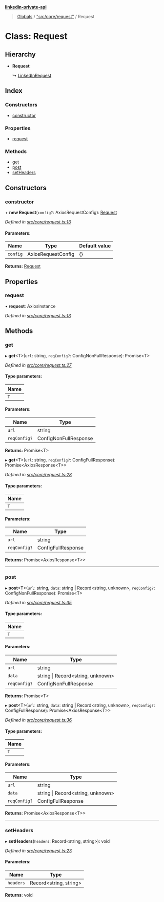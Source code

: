 **[linkedin-private-api](../README.md)**

> [Globals](../globals.md) / ["src/core/request"](../modules/_src_core_request_.md) / Request

# Class: Request

## Hierarchy

- **Request**

  ↳ [LinkedInRequest](_src_core_linkedin_request_.linkedinrequest.md)

## Index

### Constructors

- [constructor](_src_core_request_.request.md#constructor)

### Properties

- [request](_src_core_request_.request.md#request)

### Methods

- [get](_src_core_request_.request.md#get)
- [post](_src_core_request_.request.md#post)
- [setHeaders](_src_core_request_.request.md#setheaders)

## Constructors

### constructor

\+ **new Request**(`config?`: AxiosRequestConfig): [Request](_src_core_request_.request.md)

_Defined in [src/core/request.ts:13](https://github.com/david1asher/linkedin-private-api/blob/8f509eb/src/core/request.ts#L13)_

#### Parameters:

| Name     | Type               | Default value |
| -------- | ------------------ | ------------- |
| `config` | AxiosRequestConfig | {}            |

**Returns:** [Request](_src_core_request_.request.md)

## Properties

### request

• **request**: AxiosInstance

_Defined in [src/core/request.ts:13](https://github.com/david1asher/linkedin-private-api/blob/8f509eb/src/core/request.ts#L13)_

## Methods

### get

▸ **get**<T\>(`url`: string, `reqConfig?`: ConfigNonFullResponse): Promise<T\>

_Defined in [src/core/request.ts:27](https://github.com/david1asher/linkedin-private-api/blob/8f509eb/src/core/request.ts#L27)_

#### Type parameters:

| Name |
| ---- |
| `T`  |

#### Parameters:

| Name         | Type                  |
| ------------ | --------------------- |
| `url`        | string                |
| `reqConfig?` | ConfigNonFullResponse |

**Returns:** Promise<T\>

▸ **get**<T\>(`url`: string, `reqConfig?`: ConfigFullResponse): Promise<AxiosResponse<T\>\>

_Defined in [src/core/request.ts:28](https://github.com/david1asher/linkedin-private-api/blob/8f509eb/src/core/request.ts#L28)_

#### Type parameters:

| Name |
| ---- |
| `T`  |

#### Parameters:

| Name         | Type               |
| ------------ | ------------------ |
| `url`        | string             |
| `reqConfig?` | ConfigFullResponse |

**Returns:** Promise<AxiosResponse<T\>\>

---

### post

▸ **post**<T\>(`url`: string, `data`: string \| Record<string, unknown\>, `reqConfig?`: ConfigNonFullResponse): Promise<T\>

_Defined in [src/core/request.ts:35](https://github.com/david1asher/linkedin-private-api/blob/8f509eb/src/core/request.ts#L35)_

#### Type parameters:

| Name |
| ---- |
| `T`  |

#### Parameters:

| Name         | Type                               |
| ------------ | ---------------------------------- |
| `url`        | string                             |
| `data`       | string \| Record<string, unknown\> |
| `reqConfig?` | ConfigNonFullResponse              |

**Returns:** Promise<T\>

▸ **post**<T\>(`url`: string, `data`: string \| Record<string, unknown\>, `reqConfig?`: ConfigFullResponse): Promise<AxiosResponse<T\>\>

_Defined in [src/core/request.ts:36](https://github.com/david1asher/linkedin-private-api/blob/8f509eb/src/core/request.ts#L36)_

#### Type parameters:

| Name |
| ---- |
| `T`  |

#### Parameters:

| Name         | Type                               |
| ------------ | ---------------------------------- |
| `url`        | string                             |
| `data`       | string \| Record<string, unknown\> |
| `reqConfig?` | ConfigFullResponse                 |

**Returns:** Promise<AxiosResponse<T\>\>

---

### setHeaders

▸ **setHeaders**(`headers`: Record<string, string\>): void

_Defined in [src/core/request.ts:23](https://github.com/david1asher/linkedin-private-api/blob/8f509eb/src/core/request.ts#L23)_

#### Parameters:

| Name      | Type                    |
| --------- | ----------------------- |
| `headers` | Record<string, string\> |

**Returns:** void
